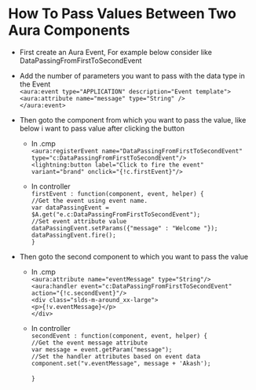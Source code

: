
<h1>How To Pass Values Between Two Aura Components</h1>

* First create an Aura Event, For example below consider like DataPassingFromFirstToSecondEvent

* Add the number of parameters you want to pass with the data type in the Event </br>
  `<aura:event type="APPLICATION" description="Event template">` </br>
      `<aura:attribute name="message" type="String" />` </br>
  `</aura:event>` </br>

* Then goto the component from which you want to pass the value, like below i want to pass value after clicking the button </br>
  * In .cmp </br>
  `<aura:registerEvent name="DataPassingFromFirstToSecondEvent" type="c:DataPassingFromFirstToSecondEvent"/>` </br>
  `<lightning:button label="Click to fire the event" variant="brand" onclick="{!c.firstEvent}"/>` </br>
  
  * In controller </br>
    `firstEvent : function(component, event, helper) {` </br>
         `//Get the event using event name.` </br>
         `var dataPassingEvent = $A.get("e.c:DataPassingFromFirstToSecondEvent");` </br>
         `//Set event attribute value` </br>
         `dataPassingEvent.setParams({"message" : "Welcome "});` </br>
         `dataPassingEvent.fire();` </br>
    `}` </br>
    
* Then goto the second component to which you want to pass the value
  * In .cmp </br>
    `<aura:attribute name="eventMessage" type="String"/>` </br>
    `<aura:handler event="c:DataPassingFromFirstToSecondEvent" action="{!c.secondEvent}"/>` </br>
    `<div class="slds-m-around_xx-large">` </br>
        `<p>{!v.eventMessage}</p>` </br>
    `</div>` </br>
   
  * In controller </br>
    `secondEvent : function(component, event, helper) {` </br>
        `//Get the event message attribute` </br>
        `var message = event.getParam("message");` </br>
        `//Set the handler attributes based on event data` </br>
        `component.set("v.eventMessage", message + 'Akash');` </br>  
    `}`  </br>
    
